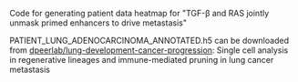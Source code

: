 Code for generating patient data heatmap for "TGF-β and RAS jointly unmask primed enhancers to drive metastasis"


PATIENT_LUNG_ADENOCARCINOMA_ANNOTATED.h5 can be downloaded from [dpeerlab/lung-development-cancer-progression](https://github.com/dpeerlab/lung-development-cancer-progression): Single cell analysis in regenerative lineages and immune-mediated pruning in lung cancer metastasis
